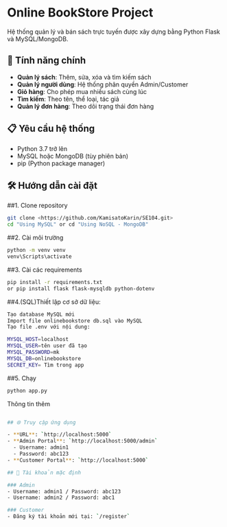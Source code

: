 # Online BookStore Project

Hệ thống quản lý và bán sách trực tuyến được xây dựng bằng Python Flask và MySQL/MongoDB.

## 🚀 Tính năng chính

- **Quản lý sách**: Thêm, sửa, xóa và tìm kiếm sách
- **Quản lý người dùng**: Hệ thống phân quyền Admin/Customer
- **Giỏ hàng**: Cho phép mua nhiều sách cùng lúc
- **Tìm kiếm**: Theo tên, thể loại, tác giả
- **Quản lý đơn hàng**: Theo dõi trạng thái đơn hàng

## 📋 Yêu cầu hệ thống

- Python 3.7 trở lên
- MySQL hoặc MongoDB (tùy phiên bản)
- pip (Python package manager)

## 🛠 Hướng dẫn cài đặt

##1. Clone repository

```bash
git clone <https://github.com/KamisatoKarin/SE104.git>
cd "Using MySQL" or cd "Using NoSQL - MongoDB"
```
##2. Cài môi trường 
```bash
python -m venv venv
venv\Scripts\activate
```

##3. Cài các requirements
```bash
pip install -r requirements.txt
or pip install flask flask-mysqldb python-dotenv
```

##4.(SQL)Thiết lập cơ sở dữ liệu:
```bash
Tạo database MySQL mới
Import file onlinebookstore db.sql vào MySQL
Tạo file .env với nội dung:

MYSQL_HOST=localhost
MYSQL_USER=tên user đã tạo           
MYSQL_PASSWORD=mk    
MYSQL_DB=onlinebookstore     
SECRET_KEY= Tìm trong app  
```

##5. Chạy
```bash 
python app.py
```
Thông tin thêm
```bash

## 🌐 Truy cập ứng dụng

- **URL**: `http://localhost:5000`
- **Admin Portal**: `http://localhost:5000/admin`
  - Username: admin1
  - Password: abc123
- **Customer Portal**: `http://localhost:5000`

## 📝 Tài khoản mặc định

### Admin
- Username: admin1 / Password: abc123
- Username: admin2 / Password: abc1

### Customer
- Đăng ký tài khoản mới tại: `/register`

```
